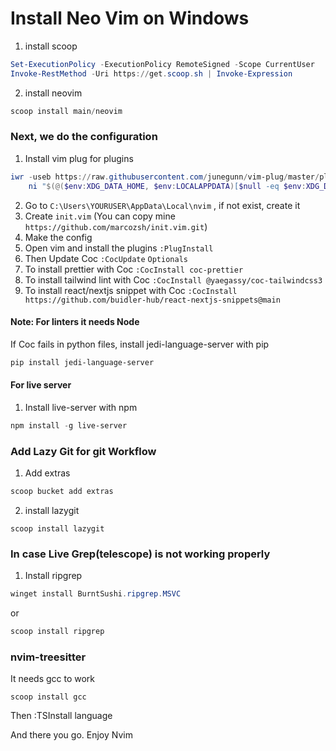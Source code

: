 
# Install Neo Vim on Windows

1. install scoop 

``` PowerShell
Set-ExecutionPolicy -ExecutionPolicy RemoteSigned -Scope CurrentUser
Invoke-RestMethod -Uri https://get.scoop.sh | Invoke-Expression
```

2. install neovim

``` PowerShell
scoop install main/neovim
```

### Next, we do the configuration

1. Install vim plug for plugins

``` PowerShell
iwr -useb https://raw.githubusercontent.com/junegunn/vim-plug/master/plug.vim |`
    ni "$(@($env:XDG_DATA_HOME, $env:LOCALAPPDATA)[$null -eq $env:XDG_DATA_HOME])/nvim-data/site/autoload/plug.vim" -Force

```

2. Go to `C:\Users\YOURUSER\AppData\Local\nvim` , if not exist, create it
3. Create `init.vim` (You can copy mine `https://github.com/marcozsh/init.vim.git`)
4. Make the config
5. Open vim and install the plugins `:PlugInstall`
6. Then Update Coc `:CocUpdate`
`Optionals`
7. To install prettier with Coc `:CocInstall coc-prettier`
8. To install tailwind lint with Coc `:CocInstall @yaegassy/coc-tailwindcss3`
9. To install react/nextjs snippet with Coc `:CocInstall https://github.com/buidler-hub/react-nextjs-snippets@main`

#### Note: For linters it needs Node

If Coc fails in python files, install jedi-language-server with pip

```PowerShell
pip install jedi-language-server
```

#### For live server 

1. Install live-server with npm

```PowerShell
npm install -g live-server
```

### Add Lazy Git for git Workflow

1. Add extras

```PowerShell
scoop bucket add extras
```
2. install lazygit

```
scoop install lazygit
```

### In case Live Grep(telescope) is not working properly

1. Install ripgrep

``` PowerShell
winget install BurntSushi.ripgrep.MSVC
```
or

``` PowerShell
scoop install ripgrep

```

### nvim-treesitter

It needs gcc to work

```
scoop install gcc
```
Then :TSInstall language


And there you go. Enjoy Nvim
